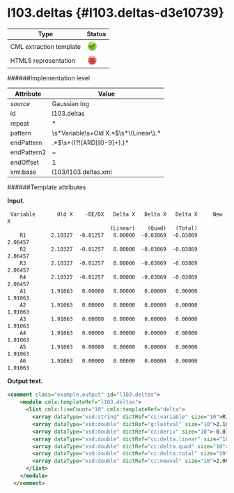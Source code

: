 # l103.deltas {#l103.deltas-d3e10739}


| Type                                                                                                                                                                                                  | Status                                                                                                                                                                                                |
|----|----|
| CML extraction template                                                                                                                                                                               | ![](/imgs/Total.png)                                                                                                                                                                                  |
| HTML5 representation                                                                                                                                                                                  | ![](/imgs/None.png)                                                                                                                                                                                   |

######Implementation level

| Attribute                                                                                                                                                                                             | Value                                                                                                                                                                                                 |
|----|----|
| *source*                                                                                                                                                                                              | Gaussian log                                                                                                                                                                                          |
| id                                                                                                                                                                                                    | l103.deltas                                                                                                                                                                                           |
| repeat                                                                                                                                                                                                | \*                                                                                                                                                                                                    |
| pattern                                                                                                                                                                                               | \\s\*Variable\\s+Old X.\*\$\\s\*\\(Linear\\).\*                                                                                                                                                       |
| endPattern                                                                                                                                                                                            | .\*\$\\s+((?!\[ARD\]\[0-9\]+).)\*                                                                                                                                                                     |
| endPattern2                                                                                                                                                                                           | \~                                                                                                                                                                                                    |
| endOffset                                                                                                                                                                                             | 1                                                                                                                                                                                                     |
| xml:base                                                                                                                                                                                              | l103/l103.deltas.xml                                                                                                                                                                                  |

######Template attributes

**Input.**

     Variable       Old X    -DE/DX   Delta X   Delta X   Delta X     New X
                                     (Linear)    (Quad)   (Total)
        R1        2.10327  -0.01257   0.00000  -0.03869  -0.03869   2.06457
        R2        2.10327  -0.01257   0.00000  -0.03869  -0.03869   2.06457
        R3        2.10327  -0.01257   0.00000  -0.03869  -0.03869   2.06457
        R4        2.10327  -0.01257   0.00000  -0.03869  -0.03869   2.06457
        A1        1.91063   0.00000   0.00000   0.00000   0.00000   1.91063
        A2        1.91063   0.00000   0.00000   0.00000   0.00000   1.91063
        A3        1.91063   0.00000   0.00000   0.00000   0.00000   1.91063
        A4        1.91063   0.00000   0.00000   0.00000   0.00000   1.91063
        A5        1.91063   0.00000   0.00000   0.00000   0.00000   1.91063
        A6        1.91063   0.00000   0.00000   0.00000   0.00000   1.91063
        

**Output text.**

```xml
<comment class="example.output" id="l103.deltas">
    <module cmlx:templateRef="l103.deltas">
      <list cmlx:lineCount="10" cmlx:templateRef="delta">
        <array dataType="xsd:string" dictRef="cc:variable" size="10">R1 R2 R3 R4 A1 A2 A3 A4 A5 A6</array>
        <array dataType="xsd:double" dictRef="g:lastval" size="10">2.10327 2.10327 2.10327 2.10327 1.91063 1.91063 1.91063 1.91063 1.91063 1.91063</array>
        <array dataType="xsd:double" dictRef="cc:deriv" size="10">-0.01257 -0.01257 -0.01257 -0.01257 0.0 0.0 0.0 0.0 0.0 0.0</array>
        <array dataType="xsd:double" dictRef="cc:delta.linear" size="10">0.0 0.0 0.0 0.0 0.0 0.0 0.0 0.0 0.0 0.0</array>
        <array dataType="xsd:double" dictRef="cc:delta.quad" size="10">-0.03869 -0.03869 -0.03869 -0.03869 0.0 0.0 0.0 0.0 0.0 0.0</array>
        <array dataType="xsd:double" dictRef="cc:delta.total" size="10">-0.03869 -0.03869 -0.03869 -0.03869 0.0 0.0 0.0 0.0 0.0 0.0</array>
        <array dataType="xsd:double" dictRef="cc:newval" size="10">2.06457 2.06457 2.06457 2.06457 1.91063 1.91063 1.91063 1.91063 1.91063 1.91063</array>
      </list>
    </module>
  </comment>
```
